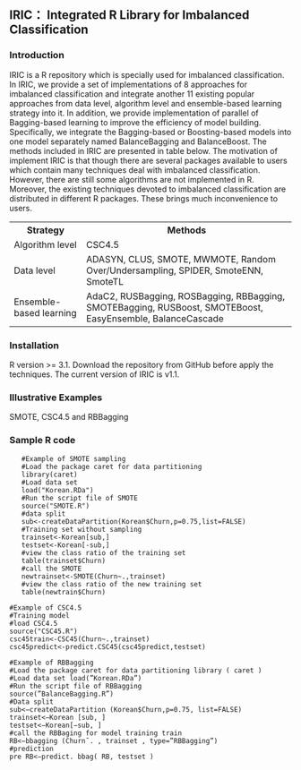 ## IRIC： Integrated R Library for Imbalanced Classification
### Introduction
IRIC is a R repository which is specially used for imbalanced classification. In IRIC, we provide a set of implementations of 8 approaches for imbalanced classification and integrate another 11 existing popular approaches from data level, algorithm level and ensemble-based learning strategy into it. In addition, we provide implementation of parallel of Bagging-based learning to improve the efficiency of model building. Specifically, we integrate the Bagging-based or Boosting-based models into one model separately named BalanceBagging and BalanceBoost. The methods included in IRIC are presented in table below.  The motivation of implement IRIC is that though there are several packages available to users which contain many techniques deal with imbalanced classification. However, there are still some algorithms are not implemented in R. Moreover, the existing techniques devoted to imbalanced classification are distributed in different R packages. These brings much inconvenience to users.

   <table>
    <tr>
    <th>Strategy</th>
    <th>Methods</th>
    </tr>
    <tr>
    <td> Algorithm level </td>
    <td>CSC4.5</td>
    </tr>
    <tr>
      <td> Data level </td>
       <td> ADASYN, CLUS, SMOTE, MWMOTE, Random Over/Undersampling, SPIDER, SmoteENN, SmoteTL </td>
       </tr>
   <tr>
      <td> Ensemble-based learning </td>
      <td> AdaC2, RUSBagging, ROSBagging, RBBagging, SMOTEBagging, RUSBoost, SMOTEBoost, EasyEnsemble, BalanceCascade</td>
      </tr>
   </table>
   
### Installation
R version >= 3.1. Download the repository from GitHub before apply the techniques. The current version of IRIC is v1.1.
### Illustrative Examples
SMOTE, CSC4.5 and RBBagging 

### Sample R code

```
   #Example of SMOTE sampling
   #Load the package caret for data partitioning
   library(caret)
   #Load data set
   load("Korean.RDa")
   #Run the script file of SMOTE
   source("SMOTE.R")
   #data split
   sub<-createDataPartition(Korean$Churn,p=0.75,list=FALSE)
   #Training set without sampling
   trainset<-Korean[sub,]
   testset<-Korean[-sub,]
   #view the class ratio of the training set
   table(trainset$Churn)
   #call the SMOTE
   newtrainset<-SMOTE(Churn~.,trainset) 
   #view the class ratio of the new training set
   table(newtrain$Churn)  
```





```
#Example of CSC4.5 
#Training model
#load CSC4.5
source("CSC45.R")
csc45train<-CSC45(Churn~.,trainset)
csc45predict<-predict.CSC45(csc45predict,testset)
```

```
#Example of RBBagging 
#Load the package caret for data partitioning library ( caret ) 
#Load data set load(”Korean.RDa”) 
#Run the script file of RBBagging 
source(”BalanceBagging.R”)
#Data split
sub<−createDataPartition (Korean$Churn,p=0.75, list=FALSE) 
trainset<−Korean [sub, ] 
testset<−Korean[−sub, ] 
#call the RBBaging for model training train 
RB<−bbagging (Churn˜. , trainset , type=”RBBagging”)
#prediction
pre RB<−predict. bbag( RB, testset )
```


